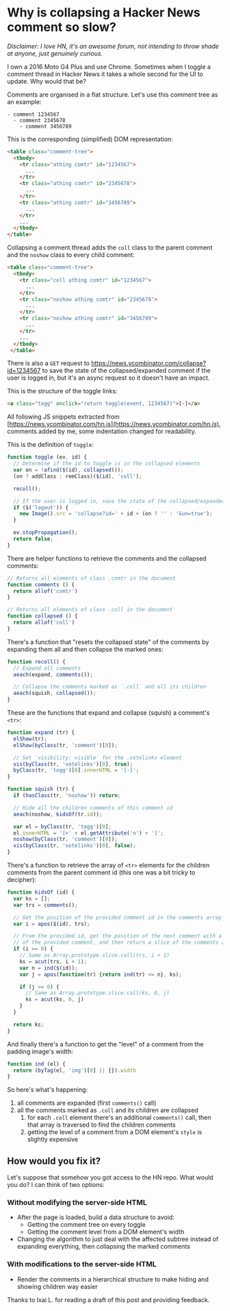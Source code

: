 # Why is collapsing a Hacker News comment so slow?

*Disclaimer: I love HN, it's an awesome forum, not intending to throw shade at anyone, just genuinely curious.*

I own a 2016 Moto G4 Plus and use Chrome. Sometimes when I toggle a comment thread in Hacker News it takes a whole second
for the UI to update. Why would that be?

Comments are organised in a flat structure. Let's use this comment tree as an example:

```
- comment 1234567
  - comment 2345678
    - comment 3456789
```

This is the corresponding (simplified) DOM representation:

```html
<table class="comment-tree">
  <tbody>
    <tr class="athing comtr" id="1234567">
      ...
    </tr>
    <tr class="athing comtr" id="2345678">
      ...
    </tr>
    <tr class="athing comtr" id="3456789">
      ...
    </tr>
    ...
  </tbody>
</table>
```

Collapsing a comment thread adds the `coll` class to the parent comment and the `noshow`
class to every child comment:

```html
<table class="comment-tree">
  <tbody>
    <tr class="coll athing comtr" id="1234567">
      ...
    </tr>
    <tr class="noshow athing comtr" id="2345678">
      ...
    </tr>
    <tr class="noshow athing comtr" id="3456789">
      ...
    </tr>
    ...
  </tbody>
 </table>
```

There is also a `GET` request to https://news.ycombinator.com/collapse?id=1234567 to save the state of the
collapsed/expanded comment if the user is logged in, but it's an async request so it doesn't have an impact.

This is the structure of the toggle links:

```html
<a class="togg" onclick="return toggle(event, 1234567)">[-]</a>
```

All following JS snippets extracted from [https://news.ycombinator.com/hn.js](https://news.ycombinator.com/hn.js),
comments added by me, some indentation changed for readability.

This is the definition of `toggle`:

```js
function toggle (ev, id) {
  // Determine if the id to toggle is in the collapsed elements
  var on = !afind($(id), collapsed());
  (on ? addClass : remClass)($(id), 'coll');

  recoll();

  // If the user is logged in, save the state of the collapsed/expanded comment
  if ($('logout')) {
    new Image().src = 'collapse?id=' + id + (on ? '' : '&un=true');
  }

  ev.stopPropagation();
  return false;
}
```

There are helper functions to retrieve the comments and the collapsed comments:

```js
// Returns all elements of class .comtr in the document
function comments () {
  return allof('comtr')
}

// Returns all elements of class .coll in the document
function collapsed () {
  return allof('coll')
}
```

There's a function that "resets the collapsed state" of the comments by expanding them all and then collapse the marked ones:

```js
function recoll() {
  // Expand all comments
  aeach(expand, comments());

  // Collapse the comments marked as `.coll` and all its children
  aeach(squish, collapsed());
}
```

These are the functions that expand and collapse (squish) a comment's `<tr>`:

```js
function expand (tr) {
  elShow(tr);
  elShow(byClass(tr, 'comment')[0]);

  // Set `visibility: visible` for the .votelinks element
  vis(byClass(tr, 'votelinks')[0], true);
  byClass(tr, 'togg')[0].innerHTML = '[-]';
}

function squish (tr) {
  if (hasClass(tr, 'noshow')) return;

  // Hide all the children comments of this comment id
  aeach(noshow, kidsOf(tr.id));

  var el = byClass(tr, 'togg')[0];
  el.innerHTML = '[+' + el.getAttribute('n') + ']';
  noshow(byClass(tr, 'comment')[0]);
  vis(byClass(tr, 'votelinks')[0], false);
}
```

There's a function to retrieve the array of `<tr>` elements for the children comments from the parent comment id
(this one was a bit tricky to decipher):

```js
function kidsOf (id) {
  var ks = [];
  var trs = comments();

  // Get the position of the provided comment id in the comments array
  var i = apos($(id), trs);

  // From the provided id, get the position of the next comment with a level equal or less than the level
  // of the provided comment, and then return a slice of the comments array from these positions.
  if (i >= 0) {
    // Same as Array.prototype.slice.call(trs, i + 1)
    ks = acut(trs, i + 1);
    var n = ind($(id));
    var j = apos(function(tr) {return ind(tr) <= n}, ks);

    if (j >= 0) {
      // Same as Array.prototype.slice.call(ks, 0, j)
      ks = acut(ks, 0, j)
    }
  }

  return ks;
}
```

And finally there's a function to get the "level" of a comment from the padding image's width:

```js
function ind (el) {
  return (byTag(el, 'img')[0] || {}).width
}
```

So here's what's happening:

1. all comments are expanded (first `comments()` call)
2. all the comments marked as `.coll` and its children are collapsed
   1. for each `.coll` element there's an additional `comments()` call, then that array is traversed to find the children comments
   2. getting the level of a comment from a DOM element's `style` is slightly expensive


## How would you fix it?

Let's suppose that somehow you got access to the HN repo. What would you do? I can think of two options:

### Without modifying the server-side HTML

- After the page is loaded, build a data structure to avoid:
   - Getting the comment tree on every toggle
   - Getting the comment level from a DOM element's width
- Changing the algorithm to just deal with the affected subtree instead of expanding everything, then collapsing
   the marked comments

### With modifications to the server-side HTML

- Render the comments in a hierarchical structure to make hiding and showing children way easier


Thanks to Ixai L. for reading a draft of this post and providing feedback.
